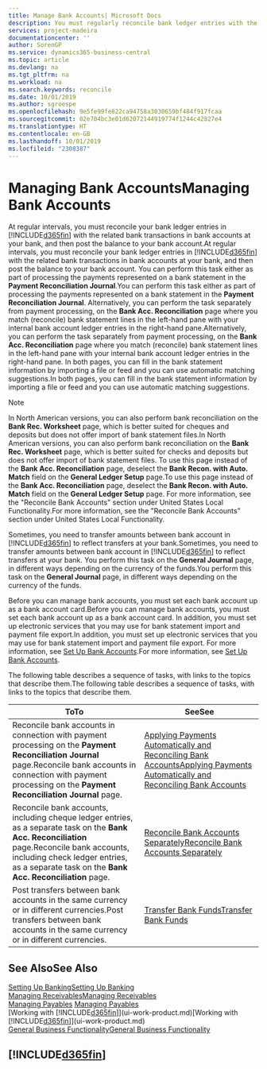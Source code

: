 ```yaml
---
title: Manage Bank Accounts| Microsoft Docs
description: You must regularly reconcile bank ledger entries with the related bank transactions in your bank accounts.
services: project-madeira
documentationcenter: ''
author: SorenGP
ms.service: dynamics365-business-central
ms.topic: article
ms.devlang: na
ms.tgt_pltfrm: na
ms.workload: na
ms.search.keywords: reconcile
ms.date: 10/01/2019
ms.author: sgroespe
ms.openlocfilehash: 9e5fe99fe822ca94758a3030659bf484f917fcaa
ms.sourcegitcommit: 02e704bc3e01d62072144919774f1244c42827e4
ms.translationtype: HT
ms.contentlocale: en-GB
ms.lasthandoff: 10/01/2019
ms.locfileid: "2308387"
---
```

# <a name="managing-bank-accounts"></a><span data-ttu-id="91748-103">Managing Bank Accounts</span><span class="sxs-lookup"><span data-stu-id="91748-103">Managing Bank Accounts</span></span>
<span data-ttu-id="91748-104">At regular intervals, you must reconcile your bank ledger entries in [!INCLUDE[d365fin](includes/d365fin_md.md)] with the related bank transactions in bank accounts at your bank, and then post the balance to your bank account.</span><span class="sxs-lookup"><span data-stu-id="91748-104">At regular intervals, you must reconcile your bank ledger entries in [!INCLUDE[d365fin](includes/d365fin_md.md)] with the related bank transactions in bank accounts at your bank, and then post the balance to your bank account.</span></span> <span data-ttu-id="91748-105">You can perform this task either as part of processing the payments represented on a bank statement in the **Payment Reconciliation Journal**.</span><span class="sxs-lookup"><span data-stu-id="91748-105">You can perform this task either as part of processing the payments represented on a bank statement in the **Payment Reconciliation Journal**.</span></span> <span data-ttu-id="91748-106">Alternatively, you can perform the task separately from payment processing, on the **Bank Acc. Reconciliation** page where you match (reconcile) bank statement lines in the left-hand pane with your internal bank account ledger entries in the right-hand pane.</span><span class="sxs-lookup"><span data-stu-id="91748-106">Alternatively, you can perform the task separately from payment processing, on the **Bank Acc. Reconciliation** page where you match (reconcile) bank statement lines in the left-hand pane with your internal bank account ledger entries in the right-hand pane.</span></span> <span data-ttu-id="91748-107">In both pages, you can fill in the bank statement information by importing a file or feed and you can use automatic matching suggestions.</span><span class="sxs-lookup"><span data-stu-id="91748-107">In both pages, you can fill in the bank statement information by importing a file or feed and you can use automatic matching suggestions.</span></span>

> [!NOTE]  
> <span data-ttu-id="91748-108">In North American versions, you can also perform bank reconciliation on the **Bank Rec. Worksheet** page, which is better suited for cheques and deposits but does not offer import of bank statement files.</span><span class="sxs-lookup"><span data-stu-id="91748-108">In North American versions, you can also perform bank reconciliation on the **Bank Rec. Worksheet** page, which is better suited for checks and deposits but does not offer import of bank statement files.</span></span> <span data-ttu-id="91748-109">To use this page instead of the **Bank Acc. Reconciliation** page, deselect the **Bank Recon. with Auto. Match** field on the **General Ledger Setup** page.</span><span class="sxs-lookup"><span data-stu-id="91748-109">To use this page instead of the **Bank Acc. Reconciliation** page, deselect the **Bank Recon. with Auto. Match** field on the **General Ledger Setup** page.</span></span> <span data-ttu-id="91748-110">For more information, see the "Reconcile Bank Accounts" section under United States Local Functionality.</span><span class="sxs-lookup"><span data-stu-id="91748-110">For more information, see the "Reconcile Bank Accounts" section under United States Local Functionality.</span></span>

<span data-ttu-id="91748-111">Sometimes, you need to transfer amounts between bank account in [!INCLUDE[d365fin](includes/d365fin_md.md)] to reflect transfers at your bank.</span><span class="sxs-lookup"><span data-stu-id="91748-111">Sometimes, you need to transfer amounts between bank account in [!INCLUDE[d365fin](includes/d365fin_md.md)] to reflect transfers at your bank.</span></span> <span data-ttu-id="91748-112">You perform this task on the **General Journal** page, in different ways depending on the currency of the funds.</span><span class="sxs-lookup"><span data-stu-id="91748-112">You perform this task on the **General Journal** page, in different ways depending on the currency of the funds.</span></span>

<span data-ttu-id="91748-113">Before you can manage bank accounts, you must set each bank account up as a bank account card.</span><span class="sxs-lookup"><span data-stu-id="91748-113">Before you can manage bank accounts, you must set each bank account up as a bank account card.</span></span> <span data-ttu-id="91748-114">In addition, you must set up electronic services that you may use for bank statement import and payment file export.</span><span class="sxs-lookup"><span data-stu-id="91748-114">In addition, you must set up electronic services that you may use for bank statement import and payment file export.</span></span> <span data-ttu-id="91748-115">For more information, see [Set Up Bank Accounts](bank-setup-banking.md).</span><span class="sxs-lookup"><span data-stu-id="91748-115">For more information, see [Set Up Bank Accounts](bank-setup-banking.md).</span></span>

<span data-ttu-id="91748-116">The following table describes a sequence of tasks, with links to the topics that describe them.</span><span class="sxs-lookup"><span data-stu-id="91748-116">The following table describes a sequence of tasks, with links to the topics that describe them.</span></span>

| <span data-ttu-id="91748-117">To</span><span class="sxs-lookup"><span data-stu-id="91748-117">To</span></span> | <span data-ttu-id="91748-118">See</span><span class="sxs-lookup"><span data-stu-id="91748-118">See</span></span> |
| --- | --- |
| <span data-ttu-id="91748-119">Reconcile bank accounts in connection with payment processing on the **Payment Reconciliation Journal** page.</span><span class="sxs-lookup"><span data-stu-id="91748-119">Reconcile bank accounts in connection with payment processing on the **Payment Reconciliation Journal** page.</span></span> |[<span data-ttu-id="91748-120">Applying Payments Automatically and Reconciling Bank Accounts</span><span class="sxs-lookup"><span data-stu-id="91748-120">Applying Payments Automatically and Reconciling Bank Accounts</span></span>](receivables-apply-payments-auto-reconcile-bank-accounts.md) |
| <span data-ttu-id="91748-121">Reconcile bank accounts, including cheque ledger entries, as a separate task on the **Bank Acc. Reconciliation** page.</span><span class="sxs-lookup"><span data-stu-id="91748-121">Reconcile bank accounts, including check ledger entries, as a separate task on the **Bank Acc. Reconciliation** page.</span></span> |[<span data-ttu-id="91748-122">Reconcile Bank Accounts Separately</span><span class="sxs-lookup"><span data-stu-id="91748-122">Reconcile Bank Accounts Separately</span></span>](bank-how-reconcile-bank-accounts-separately.md) |
| <span data-ttu-id="91748-123">Post transfers between bank accounts in the same currency or in different currencies.</span><span class="sxs-lookup"><span data-stu-id="91748-123">Post transfers between bank accounts in the same currency or in different currencies.</span></span> |[<span data-ttu-id="91748-124">Transfer Bank Funds</span><span class="sxs-lookup"><span data-stu-id="91748-124">Transfer Bank Funds</span></span>](bank-how-transfer-bank-funds.md) |

## <a name="see-also"></a><span data-ttu-id="91748-125">See Also</span><span class="sxs-lookup"><span data-stu-id="91748-125">See Also</span></span>
[<span data-ttu-id="91748-126">Setting Up Banking</span><span class="sxs-lookup"><span data-stu-id="91748-126">Setting Up Banking</span></span>](bank-setup-banking.md)  
[<span data-ttu-id="91748-127">Managing Receivables</span><span class="sxs-lookup"><span data-stu-id="91748-127">Managing Receivables</span></span>](receivables-manage-receivables.md)  
<span data-ttu-id="91748-128">[Managing Payables](payables-manage-payables.md)  </span><span class="sxs-lookup"><span data-stu-id="91748-128">[Managing Payables](payables-manage-payables.md)  </span></span>  
<span data-ttu-id="91748-129">[Working with [!INCLUDE[d365fin](includes/d365fin_md.md)]](ui-work-product.md)</span><span class="sxs-lookup"><span data-stu-id="91748-129">[Working with [!INCLUDE[d365fin](includes/d365fin_md.md)]](ui-work-product.md)</span></span>  
[<span data-ttu-id="91748-130">General Business Functionality</span><span class="sxs-lookup"><span data-stu-id="91748-130">General Business Functionality</span></span>](ui-across-business-areas.md)  

## [!INCLUDE[d365fin](includes/free_trial_md.md)]  
 
